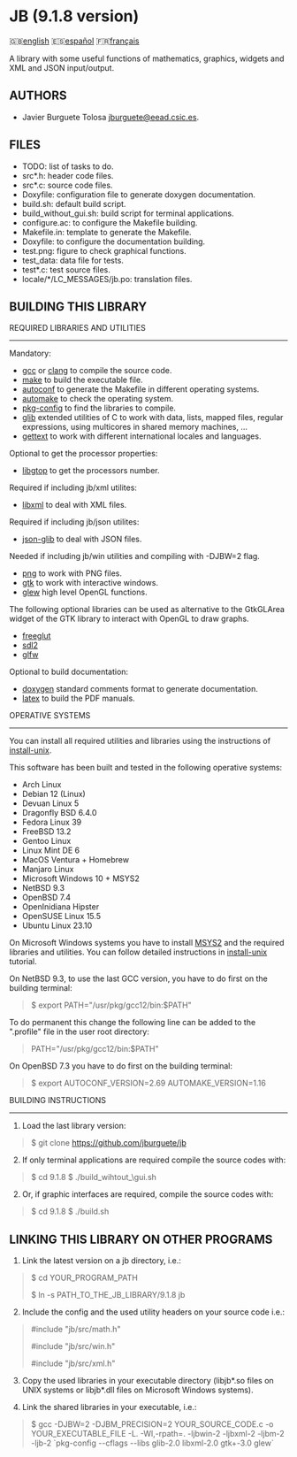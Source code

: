 JB (9.1.8 version)
==================

:uk:[english](README.md) :es:[español](README.es.md)
:fr:[français](README.fr.md)

A library with some useful functions of mathematics, graphics, widgets and XML
and JSON input/output.

AUTHORS
-------

* Javier Burguete Tolosa
  [jburguete@eead.csic.es](mailto:jburguete@eead.csic.es).

FILES
-----

* TODO: list of tasks to do.
* src\*.h: header code files.
* src\*.c: source code files.
* Doxyfile: configuration file to generate doxygen documentation.
* build.sh: default build script.
* build\_without\_gui.sh: build script for terminal applications.
* configure.ac: to configure the Makefile building.
* Makefile.in: template to generate the Makefile.
* Doxyfile: to configure the documentation building.
* test.png: figure to check graphical functions.
* test\_data: data file for tests.
* test\*.c: test source files.
* locale/\*/LC\_MESSAGES/jb.po: translation files.

BUILDING THIS LIBRARY
---------------------

REQUIRED LIBRARIES AND UTILITIES
________________________________

Mandatory:
* [gcc](https://gcc.gnu.org) or [clang](http://clang.llvm.org) to compile the
  source code.
* [make](http://www.gnu.org/software/make) to build the executable file.
* [autoconf](http://www.gnu.org/software/autoconf) to generate the Makefile in
  different operating systems.
* [automake](http://www.gnu.org/software/automake) to check the operating
  system.
* [pkg-config](http://www.freedesktop.org/wiki/Software/pkg-config) to find the
  libraries to compile.
* [glib](https://developer.gnome.org/glib) extended utilities of C to work with
  data, lists, mapped files, regular expressions, using multicores in shared
  memory machines, ...
* [gettext](http://www.gnu.org/software/gettext) to work with different
  international locales and languages.

Optional to get the processor properties:
* [libgtop](https://github.com/GNOME/libgtop) to get the processors number.

Required if including jb/xml utilites:
* [libxml](http://xmlsoft.org) to deal with XML files.

Required if including jb/json utilites:
* [json-glib](https://gitlab.gnome.org/GNOME/json-glib) to deal with JSON files.

Needed if including jb/win utilities and compiling with -DJBW=2 flag.
* [png](http://libpng.sourceforge.net) to work with PNG files.
* [gtk](http://www.gtk.org) to work with interactive windows.
* [glew](http://glew.sourceforge.net) high level OpenGL functions.

The following optional libraries can be used as alternative to the GtkGLArea
widget of the GTK library to interact with OpenGL to draw graphs.
* [freeglut](http://freeglut.sourceforge.net)
* [sdl2](https://www.libsdl.org)
* [glfw](http://www.glfw.org)

Optional to build documentation:
* [doxygen](http://www.stack.nl/~dimitri/doxygen) standard comments format to
  generate documentation.
* [latex](https://www.latex-project.org/) to build the PDF manuals.

OPERATIVE SYSTEMS
_________________

You can install all required utilities and libraries using the instructions of
[install-unix](https://github.com/jburguete/install-unix).

This software has been built and tested in the following operative systems:
* Arch Linux
* Debian 12 (Linux)
* Devuan Linux 5
* Dragonfly BSD 6.4.0
* Fedora Linux 39
* FreeBSD 13.2
* Gentoo Linux
* Linux Mint DE 6
* MacOS Ventura + Homebrew
* Manjaro Linux
* Microsoft Windows 10 + MSYS2
* NetBSD 9.3
* OpenBSD 7.4
* OpenInidiana Hipster
* OpenSUSE Linux 15.5
* Ubuntu Linux 23.10

On Microsoft Windows systems you have to install
[MSYS2](http://sourceforge.net/projects/msys2) and the required
libraries and utilities. You can follow detailed instructions in
[install-unix](https://github.com/jburguete/install-unix/blob/master/tutorial.pdf)
tutorial.

On NetBSD 9.3, to use the last GCC version, you have to do first on the
building terminal:
> $ export PATH="/usr/pkg/gcc12/bin:$PATH"

To do permanent this change the following line can be added to the ".profile"
file in the user root directory:
> PATH="/usr/pkg/gcc12/bin:$PATH"

On OpenBSD 7.3 you have to do first on the building terminal:
> $ export AUTOCONF\_VERSION=2.69 AUTOMAKE\_VERSION=1.16

BUILDING INSTRUCTIONS
_____________________

1. Load the last library version:
> $ git clone https://github.com/jburguete/jb

2. If only terminal applications are required compile the source codes with:
> $ cd 9.1.8
> $ ./build\_wihtout_\gui.sh

2. Or, if graphic interfaces are required, compile the source codes with:
> $ cd 9.1.8
> $ ./build.sh

LINKING THIS LIBRARY ON OTHER PROGRAMS
--------------------------------------

1. Link the latest version on a jb directory, i.e.:
> $ cd YOUR\_PROGRAM\_PATH
>
> $ ln -s PATH\_TO\_THE\_JB\_LIBRARY/9.1.8 jb

2. Include the config and the used utility headers on your source code i.e.:
> \#include "jb/src/math.h"
>
> \#include "jb/src/win.h"
>
> \#include "jb/src/xml.h"

3. Copy the used libraries in your executable directory (libjb\*.so files on
   UNIX systems or libjb\*.dll files on Microsoft Windows systems).

4. Link the shared libraries in your executable, i.e.: 
> $ gcc -DJBW=2 -DJBM\_PRECISION=2 YOUR\_SOURCE\_CODE.c
> -o YOUR\_EXECUTABLE\_FILE -L. -Wl,-rpath=. -ljbwin-2 -ljbxml-2 -ljbm-2
> -ljb-2 \`pkg-config --cflags --libs glib-2.0 libxml-2.0 gtk+-3.0 glew\`

